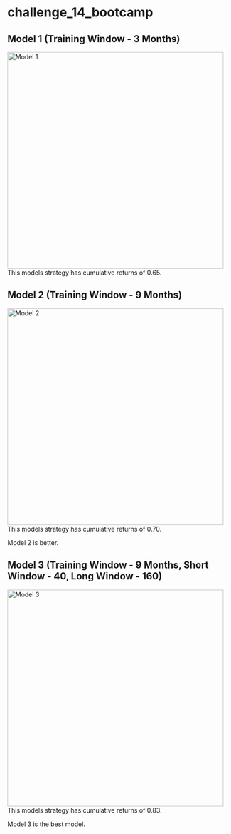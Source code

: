 # challenge_14_bootcamp

## Model 1 (Training Window - 3 Months)
<img width="486" alt="Model 1" src="https://user-images.githubusercontent.com/107518702/192128794-a8179bf2-fb03-428b-8690-bdb985b7a2dd.png">
This models strategy has cumulative returns of 0.65.

## Model 2 (Training Window - 9 Months)
<img width="486" alt="Model 2" src="https://user-images.githubusercontent.com/107518702/192128798-633d143e-6a87-4d27-bc2e-48371988cee9.png">
This models strategy has cumulative returns of 0.70.

Model 2 is better.

## Model 3 (Training Window - 9 Months, Short Window - 40, Long Window - 160)
<img width="486" alt="Model 3" src="https://user-images.githubusercontent.com/107518702/192128800-878b4431-9992-4d12-a763-2bdcb47d681b.png">
This models strategy has cumulative returns of 0.83.

Model 3 is the best model.






